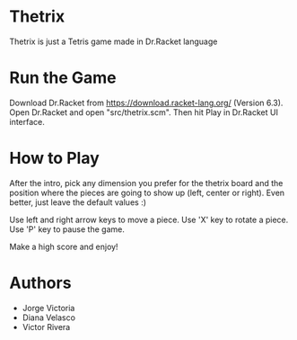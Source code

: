 # Thetrix
Thetrix is just a Tetris game made in Dr.Racket language

# Run the Game
Download Dr.Racket from https://download.racket-lang.org/ (Version 6.3). Open Dr.Racket and open "src/thetrix.scm". Then hit Play in Dr.Racket UI interface.

# How to Play
After the intro, pick any dimension you prefer for the thetrix board and the position where the pieces are going to show up (left, center or right). Even better, just leave the default values :)

Use left and right arrow keys to move a piece. Use 'X' key to rotate a piece. Use 'P' key to pause the game.

Make a high score and enjoy!

# Authors
- Jorge Victoria
- Diana Velasco
- Victor Rivera
